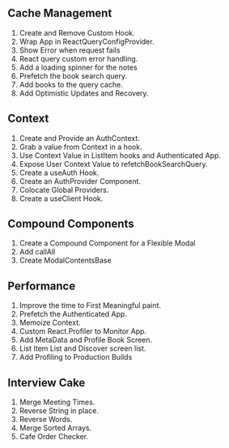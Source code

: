 ## Cache Management

1. Create and Remove Custom Hook.
2. Wrap App in ReactQueryConfigProvider.
3. Show Error when request fails
4. React query custom error handling.
5. Add a loading spinner for the notes
6. Prefetch the book search query.
7. Add books to the query cache.
8. Add Optimistic Updates and Recovery.

## Context

1. Create and Provide an AuthContext.
2. Grab a value from Context in a hook.
3. Use Context Value in ListItem hooks and Authenticated App.
4. Expose User Context Value to refetchBookSearchQuery.
5. Create a useAuth Hook.
6. Create an AuthProvider Component.
7. Colocate Global Providers.
8. Create a useClient Hook.

## Compound Components

1. Create a Compound Component for a Flexible Modal
2. Add callAll
3. Create ModalContentsBase

## Performance

1. Improve the time to First Meaningful paint.
2. Prefetch the Authenticated App.
3. Memoize Context.
4. Custom React.Profiler to Monitor App.
5. Add MetaData and Profile Book Screen.
6. List Item List and Discover screen list.
7. Add Profiling to Production Builds

## Interview Cake

1. Merge Meeting Times.
2. Reverse String in place.
3. Reverse Words.
4. Merge Sorted Arrays.
5. Cafe Order Checker.
